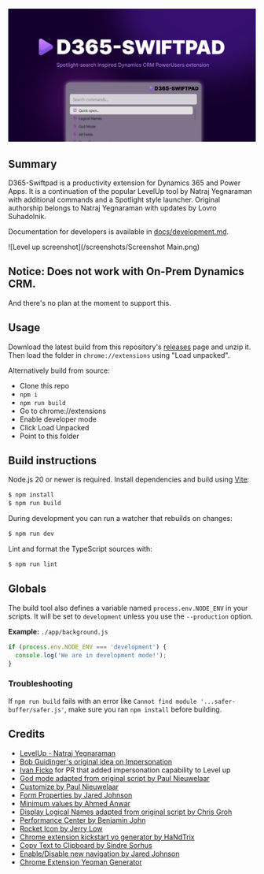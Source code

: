 ![Swiftpad Promo](/screenshots/promo.png)

## Summary

D365-Swiftpad is a productivity extension for Dynamics 365 and Power Apps.
It is a continuation of the popular LevelUp tool by Natraj Yegnaraman with
additional commands and a Spotlight style launcher.
Original authorship belongs to Natraj Yegnaraman with updates by Lovro
Suhadolnik.

Documentation for developers is available in [docs/development.md](docs/development.md).

![Level up screenshot](/screenshots/Screenshot Main.png)

## Notice: Does not work with On-Prem Dynamics CRM.
And there's no plan at the moment to support this.

## Usage

Download the latest build from this repository's [releases](https://github.com/your-username/Dynamics-Launchpad/releases) page and unzip it. Then load the folder in `chrome://extensions` using "Load unpacked".

Alternatively build from source:
- Clone this repo
- `npm i`
- `npm run build`
- Go to chrome://extensions
- Enable developer mode
- Click Load Unpacked
- Point to this folder


## Build instructions

Node.js 20 or newer is required. Install dependencies and build using
[Vite](https://vitejs.dev/):

```bash
$ npm install
$ npm run build
```

During development you can run a watcher that rebuilds on changes:

```bash
$ npm run dev
```

Lint and format the TypeScript sources with:

```bash
$ npm run lint
```

## Globals

The build tool also defines a variable named `process.env.NODE_ENV` in your scripts. It will be set to `development` unless you use the `--production` option.

**Example:** `./app/background.js`

```javascript
if (process.env.NODE_ENV === 'development') {
  console.log('We are in development mode!');
}
```

### Troubleshooting

If `npm run build` fails with an error like `Cannot find module '...safer-buffer/safer.js'`,
make sure you ran `npm install` before building.

## Credits

- [LevelUp - Natraj Yegnaraman](https://github.com/rajyraman/Levelup-for-Dynamics-CRM)
- [Bob Guidinger's original idea on Impersonation](https://bguidinger.com/blog/user-impersonation-in-unified-interface-apps)
- [Ivan Ficko](https://dynamicsninja.blog/) for PR that added impersonation capability to Level up
- [God mode adapted from original script by Paul Nieuwelaar](https://paulnieuwelaar.wordpress.com/2014/07/30/activate-god-mode-in-crm-2013-dont-let-your-users-see-this/)
- [Customize by Paul Nieuwelaar](https://paulnieuwelaar.wordpress.com/2014/07/28/customize-and-publish-from-crm-2013-forms-with-bookmarklets/)
- [Form Properties by Jared Johnson](http://www.magnetismsolutions.com/blog/jaredjohnson/2014/08/03/dynamics-crm-2013-resurrecting-the-form-properties-window-with-bookmarklet)
- [Minimum values by Ahmed Anwar](http://www.magnetismsolutions.com/blog/ahmed-anwar's-blog/2014/12/8/microsoft-dynamics-crm-2013-populating-required-fields-with-bookmarklets)
- [Display Logical Names adapted from original script by Chris Groh](http://us.hitachi-solutions.com/blog/2014/10/27/showing-entity-logical-names-on-form/)
- [Performance Center by Benjamin John](http://www.leicht-bewoelkt.de/en/dynamics-crm-bookmarklets-v2)
- [Rocket Icon by Jerry Low](https://www.iconfinder.com/jerrylow)
- [Chrome extension kickstart yo generator by HaNdTrix](https://github.com/HaNdTriX/generator-chrome-extension-kickstart)
- [Copy Text to Clipboard by Sindre Sorhus](https://github.com/sindresorhus/copy-text-to-clipboard)
- [Enable/Disable new navigation by Jared Johnson](https://www.magnetismsolutions.com/blog/jaredjohnson/2018/11/27/dynamics-365-v9-1-enable-unified-interface-ui-updates-on-upgraded-organizations)
- [Chrome Extension Yeoman Generator](https://github.com/mazamachi/generator-chrome-extension-kickstart-typescript)
